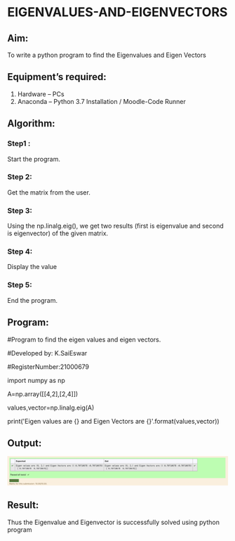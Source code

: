 # EIGENVALUES-AND-EIGENVECTORS
## Aim:
To write a python program to find the Eigenvalues and Eigen Vectors
## Equipment’s required:
1. 	Hardware – PCs
2. 	Anaconda – Python 3.7 Installation / Moodle-Code Runner
## Algorithm:
### Step1 : 
Start the program.
### Step 2: 
Get the matrix from the user.
### Step 3: 
Using the np.linalg.eig(),  we get two results (first is eigenvalue and second is eigenvector) of the given matrix.
### Step 4: 
Display the value
### Step 5:
End the program.

## Program:
#Program to find the eigen values and eigen vectors.

#Developed by: K.SaiEswar

#RegisterNumber:21000679

import numpy as np 

A=np.array([[4,2],[2,4]]) 

values,vector=np.linalg.eig(A) 

print('Eigen values are {} and Eigen Vectors are {}'.format(values,vector))
## Output:
![OUTPUT](./images/output.png)
## Result:
Thus the Eigenvalue and Eigenvector is successfully solved using python program
